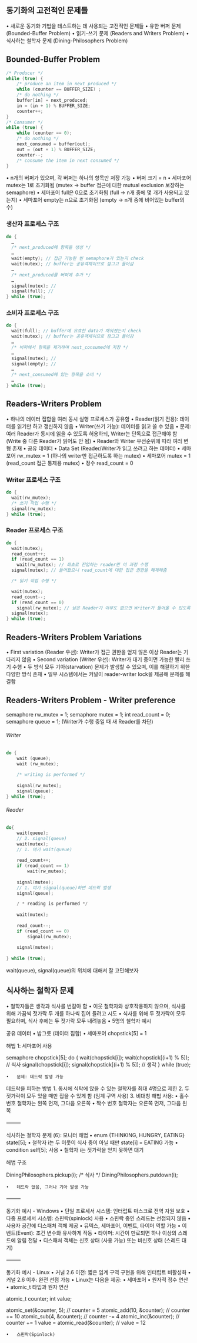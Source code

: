 ## 동기화의 고전적인 문제들
•	새로운 동기화 기법을 테스트하는 데 사용되는 고전적인 문제들
	•	유한 버퍼 문제 (Bounded-Buffer Problem)
	•	읽기-쓰기 문제 (Readers and Writers Problem)
	•	식사하는 철학자 문제 (Dining-Philosophers Problem)
## Bounded-Buffer Problem
```cpp
/* Producer */
while (true) {
	/* produce an item in next produced */
	while (counter == BUFFER_SIZE) ;
	/* do nothing */
	buffer[in] = next_produced;
	in = (in + 1) % BUFFER_SIZE;
	counter++;
}
/* Consumer */
while (true) {
	while (counter == 0);
	/* do nothing */
	next_consumed = buffer[out];
	out = (out + 1) % BUFFER_SIZE;
	counter--;
	/* consume the item in next consumed */
}
```
•	n개의 버퍼가 있으며, 각 버퍼는 하나의 항목만 저장 가능
	•	버퍼 크기 = n
•	세마포어 mutex는 1로 초기화됨 (mutex -> buffer 접근에 대한 mutual exclusion 보장하는 semaphore)
•	세마포어 full은 0으로 초기화됨  (full -> n개 중에 몇 개가 사용되고 있는지)
•	세마포어 empty는 n으로 초기화됨 (empty -> n개 중에 비어있는 buffer의 수)
### 생산자 프로세스 구조
```cpp
do {
  …
  /* next_produced에 항목을 생성 */
  …
  wait(empty); // 접근 가능한 빈 semaphore가 있는지 check
  wait(mutex); // buffer는 공유객체이므로 잠그고 들어감
  …
  /* next_produced를 버퍼에 추가 */
  …
  signal(mutex); // 
  signal(full); // 
} while (true);
```
### 소비자 프로세스 구조
```cpp
do {
  wait(full); // buffer에 유효한 data가 채워졌는지 check
  wait(mutex); // buffer는 공유객체이므로 잠그고 들어감
  …
  /* 버퍼에서 항목을 제거하여 next_consumed에 저장 */
  …
  signal(mutex); // 
  signal(empty); // 
  …
  /* next_consumed에 있는 항목을 소비 */
  …
} while (true);
```
## Readers-Writers Problem
•	하나의 데이터 집합을 여러 동시 실행 프로세스가 공유함
	•	Reader(읽기 전용): 데이터를 읽기만 하고 갱신하지 않음
	•	Writer(쓰기 가능): 데이터를 읽고 쓸 수 있음
•	문제: 여러 Reader가 동시에 읽을 수 있도록 허용하되, Writer는 단독으로 접근해야 함 (Write 중 다른 Reader가 읽어도 안 됨)
•	Reader와 Writer 우선순위에 따라 여러 변형 존재
•	공유 데이터
	•	Data Set (Reader/Writer가 읽고 쓰려고 하는 데이터)
	•	세마포어 rw_mutex = 1 (하나의 writer만 접근하도록 하는 mutex)
	•	세마포어 mutex = 1 (read_count 접근 통제용 mutex)
	•	정수 read_count = 0
### Writer 프로세스 구조
```cpp
do {
  wait(rw_mutex);
  /* 쓰기 작업 수행 */
  signal(rw_mutex);
} while (true);
```
### Reader 프로세스 구조
```cpp
do {
  wait(mutex);
  read_count++;
  if (read_count == 1)
    wait(rw_mutex); // 최초로 진입하는 reader만 이 과정 수행
  signal(mutex); // 들어왔으니 read_count에 대한 접근 권한을 해제해줌

  /* 읽기 작업 수행 */

  wait(mutex);
  read_count--;
  if (read_count == 0)
    signal(rw_mutex); // 남은 Reader가 아무도 없으면 Writer가 들어올 수 있도록 signal(rw_mutex)를 날려줌
  signal(mutex);
} while (true);
```
## Readers-Writers Problem Variations
•	First variation (Reader 우선): Writer가 접근 권한을 얻지 않은 이상 Reader는 기다리지 않음
•	Second variation (Writer 우선): Writer가 대기 중이면 가능한 빨리 쓰기 수행
•	두 방식 모두 기아(starvation) 문제가 발생할 수 있으며, 이를 해결하기 위한 다양한 방식 존재
•	일부 시스템에서는 커널이 reader-writer lock을 제공해 문제를 해결함
## Readers-Writers Problem - Writer preference

semaphore rw_mutex = 1;
semaphore mutex = 1;
int read_count = 0;
semaphore queue = 1;  (Writer가 수행 중일 때 새 Reader를 차단)
###### Writer
```cpp
do {
	wait (queue);
	wait (rw_mutex);
	
	/* writing is performed */
	
	signal(rw_mutex);
	signal(queue);
} while (true);
```
###### Reader
```cpp
do{
	wait(queue);
	// 2. signal(queue)
	wait(mutex);
	// 1. 여기 wait(queue)
	
	read_count++;
	if (read_count == 1)
		wait(rw_mutex);
		
	signal(mutex);
	// 1. 여기 signal(queue)하면 데드락 발생
	signal(queue);

	/ * reading is performed */
	
	wait(mutex);
		
	read_count--;
	if (read_count == 0)
		signal(rw_mutex);
		
	signal(mutex);
	
} while (true);
```
wait(queue), signal(queue)의 위치에 대해서 잘 고민해보자

## 식사하는 철학자 문제
•	철학자들은 생각과 식사를 번갈아 함
•	이웃 철학자와 상호작용하지 않으며, 식사를 위해 가끔씩 젓가락 두 개를 하나씩 집어 들려고 시도
•	식사를 위해 두 젓가락이 모두 필요하며, 식사 후에는 두 젓가락 모두 내려놓음
•	5명의 철학자 예시

공유 데이터
	•	밥그릇 (데이터 집합)
	•	세마포어 chopstick[5] = 1

해법 1: 세마포어 사용

semaphore chopstick[5];
do {
  wait(chopstick[i]);
  wait(chopstick[(i+1) % 5]);
  // 식사
  signal(chopstick[i]);
  signal(chopstick[(i+1) % 5]);
  // 생각
} while (true);

	•	문제: 데드락 발생 가능

데드락을 피하는 방법
	1.	동시에 식탁에 앉을 수 있는 철학자를 최대 4명으로 제한
	2.	두 젓가락이 모두 있을 때만 집을 수 있게 함 (임계 구역 사용)
	3.	비대칭 해법 사용:
	•	홀수 번호 철학자는 왼쪽 먼저, 그다음 오른쪽
	•	짝수 번호 철학자는 오른쪽 먼저, 그다음 왼쪽

⸻

식사하는 철학자 문제 (6): 모니터 해법
	•	enum {THINKING, HUNGRY, EATING} state[5];
	•	철학자 i는 두 이웃이 식사 중이 아닐 때만 state[i] = EATING 가능
	•	condition self[5]; 사용
	•	철학자 i는 젓가락을 얻지 못하면 대기

해법 구조

DiningPhilosophers.pickup(i);
/* 식사 */
DiningPhilosophers.putdown(i);

	•	데드락 없음, 그러나 기아 발생 가능

⸻

동기화 예시 - Windows
	•	단일 프로세서 시스템: 인터럽트 마스크로 전역 자원 보호
	•	다중 프로세서 시스템: 스핀락(spinlock) 사용
	•	스핀락 중인 스레드는 선점되지 않음
	•	사용자 공간에 디스패처 객체 제공
	•	뮤텍스, 세마포어, 이벤트, 타이머 역할 가능
	•	이벤트(Event): 조건 변수와 유사하게 작동
	•	타이머: 시간이 만료되면 하나 이상의 스레드에 알림 전달
	•	디스패처 객체는 신호 상태 (사용 가능) 또는 비신호 상태 (스레드 대기)

⸻

동기화 예시 - Linux
	•	커널 2.6 이전: 짧은 임계 구역 구현을 위해 인터럽트 비활성화
	•	커널 2.6 이후: 완전 선점 가능
	•	Linux는 다음을 제공:
	•	세마포어
	•	원자적 정수 연산
	•	atomic_t 타입과 원자 연산

atomic_t counter; 
int value;

atomic_set(&counter, 5);        // counter = 5
atomic_add(10, &counter);       // counter += 10
atomic_sub(4, &counter);        // counter -= 4
atomic_inc(&counter);           // counter += 1
value = atomic_read(&counter);  // value = 12

	•	스핀락(Spinlock)
